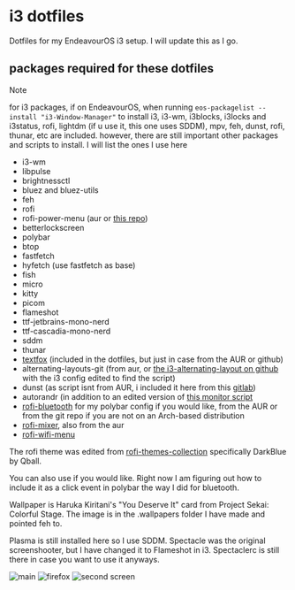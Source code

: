 # i3 dotfiles
Dotfiles for my EndeavourOS i3 setup. I will update this as I go.

## packages required for these dotfiles
> [!NOTE]
> for i3 packages, if on EndeavourOS, when running ```eos-packagelist --install "i3-Window-Manager"``` to install i3, i3-wm, i3blocks, i3locks and i3status, rofi, lightdm (if u use it, this one uses SDDM), mpv, feh, dunst, rofi, thunar, etc are included. however, there are still important other packages and scripts to install. I will list the ones I use here

- i3-wm
- libpulse
- brightnessctl
- bluez and bluez-utils
- feh
- rofi
- rofi-power-menu (aur or [this repo](https://github.com/jluttine/rofi-power-menu))
- betterlockscreen
- polybar
- btop
- fastfetch
- hyfetch (use fastfetch as base)
- fish
- micro
- kitty
- picom
- flameshot
- ttf-jetbrains-mono-nerd
- ttf-cascadia-mono-nerd
- sddm
- thunar
- [textfox](https://github.com/adriankarlen/textfox) (included in the dotfiles, but just in case from the AUR or github)
- alternating-layouts-git (from aur, or [the i3-alternating-layout on github](https://github.com/olemartinorg/i3-alternating-layout?tab=readme-ov-file) with the i3 config edited to find the script)
- dunst (as script isnt from AUR, i included it here from this [gitlab](https://gitlab.com/Nmoleo/i3-volume-brightness-indicator))
- autorandr (in addition to an edited version of [this monitor script](https://github.com/davatorium/rofi-scripts/blob/master/monitor_layout.sh)
- [rofi-bluetooth](https://github.com/nickclyde/rofi-bluetooth/tree/master) for my polybar config if you would like, from the AUR or from the git repo if you are not on an Arch-based distribution
- [rofi-mixer](https://github.com/joshpetit/rofi-mixer), also from the aur
- [rofi-wifi-menu](https://github.com/ericmurphyxyz/rofi-wifi-menu) 

The rofi theme was edited from [rofi-themes-collection](https://github.com/newmanls/rofi-themes-collection) specifically DarkBlue by Qball.

You can also use if you would like. Right now I am figuring out how to include it as a click event in polybar the way I did for bluetooth.

Wallpaper is Haruka Kiritani's "You Deserve It" card from Project Sekai: Colorful Stage. The image is in the .wallpapers folder I have made and pointed feh to.

Plasma is still installed here so I use SDDM. Spectacle was the original screenshooter, but I have changed it to Flameshot in i3. Spectaclerc is still there in case you want to 
use it anyways.

![main](https://github.com/user-attachments/assets/77def8c2-13b9-411e-b709-3576ae2de946)
![firefox](https://github.com/user-attachments/assets/65bad86c-9cc9-4e57-993d-217b866fc202)
![second screen](https://github.com/user-attachments/assets/47aed7bf-a95c-4e26-85cc-8649d13a9fb3)
